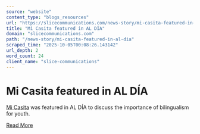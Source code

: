 ```yaml
---
source: "website"
content_type: "blogs_resources"
url: "https://slicecommunications.com/news-story/mi-casita-featured-in-al-dia"
title: "Mi Casita featured in AL DÍA"
domain: "slicecommunications.com"
path: "/news-story/mi-casita-featured-in-al-dia"
scraped_time: "2025-10-05T00:08:26.143142"
url_depth: 2
word_count: 24
client_name: "slice-communications"
---
```


# Mi Casita featured in AL DÍA

[Mi Casita](https://www.micasitapreschool.com) was featured in AL DÍA to discuss the importance of bilingualism for youth.

[Read More](https://aldianews.com/articles/leaders/promoting-bilingualism-youth-through-spanish-immersion/56221)